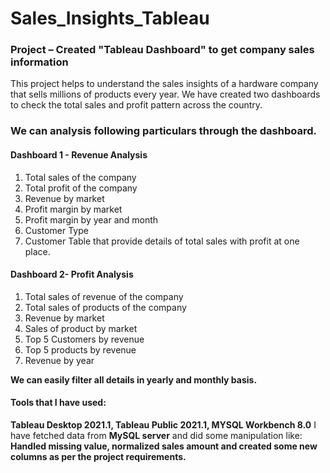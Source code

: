 # Sales_Insights_Tableau

### Project – Created "Tableau Dashboard" to get company sales information

This project helps to understand the sales insights of a hardware company that sells millions of products every year. We have created two dashboards to check the total sales and profit pattern across the country.

### We can analysis following particulars through the dashboard.

#### Dashboard 1 - Revenue Analysis

1.	Total sales of the company
2.	Total profit of the company
3.	Revenue by market
4.	Profit margin by market
5.	Profit margin by year and month
6.	Customer Type
7.	Customer Table that provide details of total sales with profit at one place.

#### Dashboard 2- Profit Analysis

1.	Total sales of revenue of the company
2.	Total sales of products of the company
3.	Revenue by market
4.	Sales of product by market
5.	Top 5 Customers by revenue 
6.	Top 5 products by revenue
7.	Revenue by year 

**We can easily filter all details in yearly and monthly basis.** 

#### Tools that I have used:
**Tableau Desktop 2021.1, Tableau Public 2021.1, MYSQL Workbench 8.0**
I have fetched data from **MySQL server** and did some manipulation like: **Handled missing value, normalized sales amount and created some new columns as per the project requirements.**
